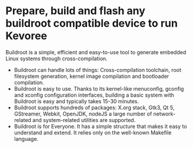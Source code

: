 # Prepare, build and flash any buildroot compatible device to run Kevoree

Buildroot is a simple, efficient and easy-to-use tool to generate embedded Linux systems through cross-compilation.

- Buildroot can handle lots of things: Cross-compilation toolchain, root filesystem generation, kernel image compilation and bootloader compilation.
- Buildroot is easy to use. Thanks to its kernel-like menuconfig, gconfig and xconfig configuration interfaces, building a basic system with Buildroot is easy and typically takes 15-30 minutes.
- Buildroot supports hundreds of packages:  X.org stack, Gtk3, Qt 5, GStreamer, Webkit, OpenJDK, nodeJS a large number of network-related and system-related utilities are supported.
- Buildroot is for Everyone. It has a simple structure that makes it easy to understand and extend. It relies only on the well-known Makefile language.

## 


